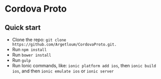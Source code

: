 # Cordova Proto

## Quick start

- Clone the repo: `git clone https://github.com/Argetloum/CordovaProto.git.`
- Run `npm install`
- Run `bower install`
- Run `gulp`
- Run Ionic commands, like: `ionic platform add ios`, then `ionic build ios`, and then `ionic emulate ios` or `ionic server`